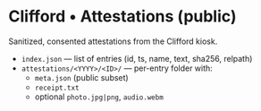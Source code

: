 # Clifford • Attestations (public)
Sanitized, consented attestations from the Clifford kiosk.

- `index.json` — list of entries (id, ts, name, text, sha256, relpath)
- `attestations/<YYYY>/<ID>/` — per-entry folder with:
  - `meta.json` (public subset)
  - `receipt.txt`
  - optional `photo.jpg|png`, `audio.webm`
